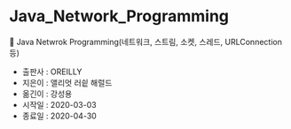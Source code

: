 # Java_Network_Programming

📕 Java Netwrok Programming(네트워크, 스트림, 소켓, 스레드, URLConnection 등)

- 출판사 : OREILLY
- 지은이 : 앨리엇 러싙 해럴드
- 옮긴이 : 강성용
- 시작일 : 2020-03-03
- 종료일 : 2020-04-30
